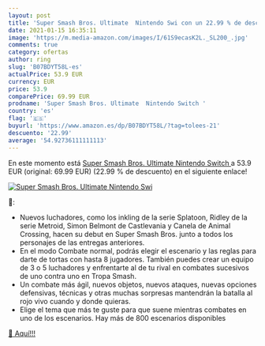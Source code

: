 ```yaml
---
layout: post
title: 'Super Smash Bros. Ultimate  Nintendo Swi con un 22.99 % de descuento'
date: 2021-01-15 16:35:11
image: 'https://m.media-amazon.com/images/I/61S9ecasK2L._SL200_.jpg'
comments: true
category: ofertas
author: ring
slug: 'B07BDYT58L-es'
actualPrice: 53.9 EUR
currency: EUR
price: 53.9
comparePrice: 69.99 EUR
prodname: 'Super Smash Bros. Ultimate  Nintendo Switch '
country: 'es'
flag: '🇪🇸'
buyurl: 'https://www.amazon.es/dp/B07BDYT58L/?tag=tolees-21'
descuento: '22.99'
average: '54.92736111111113'
---
```


En este momento está [Super Smash Bros. Ultimate  Nintendo Switch ](https://www.amazon.es/dp/B07BDYT58L/?tag=tolees-21) a 53.9 EUR (original: 69.99 EUR) (22.99 %  de descuento) en el siguiente enlace!

[![Super Smash Bros. Ultimate  Nintendo Swi](https://m.media-amazon.com/images/I/61S9ecasK2L._SL200_.jpg)](https://www.amazon.es/dp/B07BDYT58L/?tag=tolees-21)

🔎:

- Nuevos luchadores, como los inkling de la serie Splatoon, Ridley de la serie Metroid, Simon Belmont de Castlevania y Canela de Animal Crossing, hacen su debut en Super Smash Bros. junto a todos los personajes de las entregas anteriores.
- En el modo Combate normal, podrás elegir el escenario y las reglas para darte de tortas con hasta 8 jugadores. También puedes crear un equipo de 3 o 5 luchadores y enfrentarte al de tu rival en combates sucesivos de uno contra uno en Tropa Smash.
- Un combate más ágil, nuevos objetos, nuevos ataques, nuevas opciones defensivas, técnicas y otras muchas sorpresas mantendrán la batalla al rojo vivo cuando y donde quieras.
- Elige el tema que más te guste para que suene mientras combates en uno de los escenarios. Hay más de 800 escenarios disponibles

[🛒 Aquí!!!](https://www.amazon.es/dp/B07BDYT58L/?tag=tolees-21)
